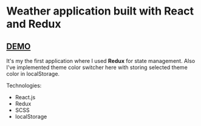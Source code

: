 # Weather application built with React and Redux

## [DEMO](https://kalash14.github.io/react-redux-weather-app/)

It's my the first application where I used **Redux** for state management.
Also I've implemented theme color switcher here with storing selected theme color in localStorage.

Technologies:

-   React.js
-   Redux
-   SCSS
-   localStorage
